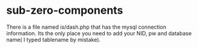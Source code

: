 sub-zero-components
===================
There is a file named is/dash.php that has the mysql connection information. Its the only place you need to add your NID, pw and database name( I typed tablename by mistake).
